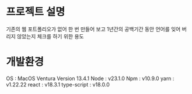 # 프로젝트 설명

기존의 웹 포트폴리오가 없어 한 번 만들어 보고
1년간의 공백기간 동안 언어를 잊어 버리지 않았는지 체크를 하기 위한 용도


# 개발환경

OS : MacOS  Ventura Version 13.4.1
Node : v23.1.0
Npm : v10.9.0
yarn : v1.22.22
react : v18.3.1
type-script : v18.0.0

